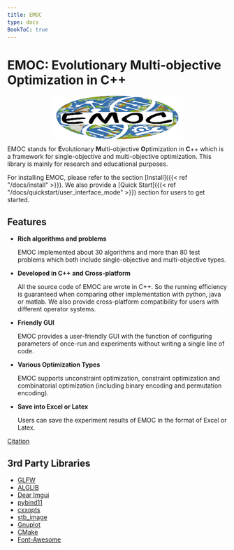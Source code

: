 ```yaml
---
title: EMOC
type: docs
BookToC: true
---
```


# EMOC: Evolutionary Multi-objective Optimization in C++

<div align="center">
<img src="./emoc_big.png" width = "300px" height = "100px" align=center />

</div>

EMOC stands for **E**volutionary **M**ulti-objective **O**ptimization in **C**++ which is a framework for single-objective and multi-objective optimization. This library is mainly for research and educational purposes.

For installing EMOC, please refer to the section [Install]({{< ref "/docs/install" >}}). We also provide a [Quick Start]({{< ref "/docs/quickstart/user_interface_mode" >}}) section for users to get started.



## Features

- **Rich algorithms and problems**

  EMOC implemented about 30 algorithms and more than 80 test problems which both include single-objective and multi-objective types.

- **Developed in C++ and Cross-platform**

  All the source code of EMOC are wrote in C++. So the running efficiency is guaranteed when comparing other implementation with python, java or matlab. We also provide cross-platform compatibility for users with different operator systems.

- **Friendly GUI**

  EMOC provides a user-friendly GUI with the function of configuring parameters of once-run and experiments without writing a single line of code.

- **Various Optimization Types**

  EMOC supports unconstraint optimization, constraint optimization and combinatorial optimization (including binary encoding and permutation encoding).

- **Save into Excel or Latex**

  Users can save the experiment results of EMOC in the format of Excel or Latex.

  
  
  

<a href="#/" onclick="toggle_visibility('foo');">Citation</a>

<div id="foo" style="display: none;">@ARTICLE{4358754,<br />
  	author={Zhang, Qingfu and Li, Hui},<br />
  	journal={IEEE Transactions on Evolutionary Computation}, <br />
  	title={MOEA/D: A Multiobjective Evolutionary Algorithm Based on Decomposition}, <br />
  	year={2007},<br />
  	volume={11},<br />
  	number={6},<br />
  	pages={712-731},<br />
  	doi={10.1109/TEVC.2007.892759}<br />
    }
</div>

<script>
    function toggle_visibility(id) {
       var e = document.getElementById(id);
       if(e.style.display == 'block')
          e.style.display = 'none';
       else
          e.style.display = 'block';
    }
</script>

## 3rd Party Libraries

- [GLFW](https://www.glfw.org/)
- [ALGLIB](https://www.alglib.net/)
- [Dear Imgui](https://github.com/ocornut/imgui)
- [pybind11](https://github.com/pybind/pybind11)
- [cxxopts](https://github.com/jarro2783/cxxopts)
- [stb_image](https://github.com/nothings/stb)
- [Gnuplot](http://www.gnuplot.info/)
- [CMake](https://cmake.org/)
- [Font-Awesome](https://github.com/FortAwesome/Font-Awesome)





